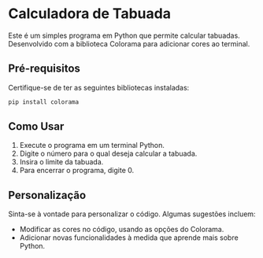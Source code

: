# Calculadora de Tabuada

Este é um simples programa em Python que permite calcular tabuadas. Desenvolvido com a biblioteca Colorama para adicionar cores ao terminal.

## Pré-requisitos
Certifique-se de ter as seguintes bibliotecas instaladas:
```bash
pip install colorama
```

## Como Usar
1. Execute o programa em um terminal Python.
2. Digite o número para o qual deseja calcular a tabuada.
3. Insira o limite da tabuada.
4. Para encerrar o programa, digite 0.

## Personalização
Sinta-se à vontade para personalizar o código. Algumas sugestões incluem:
- Modificar as cores no código, usando as opções do Colorama.
- Adicionar novas funcionalidades à medida que aprende mais sobre Python.